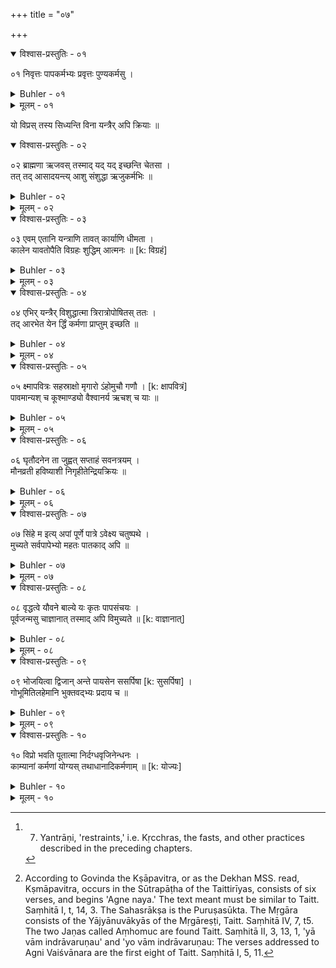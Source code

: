 +++
title = "०७"

+++
<details open><summary>विश्वास-प्रस्तुतिः - ०१</summary>

०१  निवृत्तः पापकर्मभ्यः प्रवृत्तः पुण्यकर्मसु ।  
</details>

<details><summary>Buhler - ०१</summary>

1. The wishes of a Brāhmaṇa who has left off evil deeds and is (ever) engaged in holy works are fulfilled even without (the practice of) restraints. [^1] 


[^1]:  7. Yantrāṇi, 'restraints,' i.e. Kṛcchras, the fasts, and other practices described in the preceding chapters.
</details>

<details><summary>मूलम् - ०१</summary>

०१  निवृत्तः पापकर्मभ्यः प्रवृत्तः पुण्यकर्मसु ।  
</details>

यो विप्रस् तस्य सिध्यन्ति विना यन्त्रैर् अपि क्रियाः ॥

<details open><summary>विश्वास-प्रस्तुतिः - ०२</summary>

०२  ब्राह्मणा ऋजवस् तस्माद् यद् यद् इच्छन्ति चेतसा ।  
तत् तद् आसादयन्त्य् आशु संशुद्धा ऋजुकर्मभिः ॥
</details>

<details><summary>Buhler - ०२</summary>

2. Upright Brāhmaṇas quickly accomplish whatever they wish in their hearts, if they are purified by honest actions.
</details>

<details><summary>मूलम् - ०२</summary>

०२  ब्राह्मणा ऋजवस् तस्माद् यद् यद् इच्छन्ति चेतसा ।  
तत् तद् आसादयन्त्य् आशु संशुद्धा ऋजुकर्मभिः ॥
</details>

<details open><summary>विश्वास-प्रस्तुतिः - ०३</summary>

०३  एवम् एतानि यन्त्राणि तावत् कार्याणि धीमता ।  
कालेन यावतोपैति विग्रहः शुद्धिम् आत्मनः ॥ [k: विग्रहं]
</details>

<details><summary>Buhler - ०३</summary>

3. Thus a wise man should practise those restraints until he has purified his bodily frame.
</details>

<details><summary>मूलम् - ०३</summary>

०३  एवम् एतानि यन्त्राणि तावत् कार्याणि धीमता ।  
कालेन यावतोपैति विग्रहः शुद्धिम् आत्मनः ॥ [k: विग्रहं]
</details>

<details open><summary>विश्वास-प्रस्तुतिः - ०४</summary>

०४  एभिर् यन्त्रैर् विशुद्धात्मा त्रिरात्रोपोषितस् ततः ।  
तद् आरभेत येन र्द्धिं कर्मणा प्राप्तुम् इच्छति ॥
</details>

<details><summary>Buhler - ०४</summary>

4. He who has been purified by those restraints should, after fasting three (days and) nights, begin the performance of that sacred rite through which he wishes to gain the fulfilment of his desires,
</details>

<details><summary>मूलम् - ०४</summary>

०४  एभिर् यन्त्रैर् विशुद्धात्मा त्रिरात्रोपोषितस् ततः ।  
तद् आरभेत येन र्द्धिं कर्मणा प्राप्तुम् इच्छति ॥
</details>

<details open><summary>विश्वास-प्रस्तुतिः - ०५</summary>

०५  क्ष्मापवित्रः सहस्राक्षो मृगारो ऽंहोमुचौ गणौ । [k: क्षापवित्रं]  
पावमान्यश् च कूश्माण्ड्यो वैश्वानर्य ऋचश् च याः ॥
</details>

<details><summary>Buhler - ०५</summary>

5. (Reciting) the Kṣāpavitra, the Sahasrākṣa, the Mṛgāra, the two Jaṇas (called) Aṃhomuc, the Pāvamanīs, the Kūṣmāṇḍīs, and the Ṛcas, addressed to Vaiśvānara, [^2] 


[^2]:  According to Govinda the Kṣāpavitra, or as the Dekhan MSS. read, Kṣmāpavitra, occurs in the Sūtrapāṭha of the Taittirīyas, consists of six verses, and begins 'Agne naya.' The text meant must be similar to Taitt. Saṃhitā I, t, 14, 3. The Sahasrākṣa is the Puruṣasūkta. The Mṛgāra consists of the Yājyānuvākyās of the Mṛgāreṣṭi, Taitt. Saṃhitā IV, 7, t5. The two Jaṇas called Aṃhomuc are found Taitt. Saṃhitā II, 3, 13, 1, 'yā vām indrāvaruṇau' and 'yo vām indrāvaruṇau: The verses addressed to Agni Vaiśvānara are the first eight of Taitt. Saṃhitā I, 5, 11.
</details>

<details><summary>मूलम् - ०५</summary>

०५  क्ष्मापवित्रः सहस्राक्षो मृगारो ऽंहोमुचौ गणौ । [k: क्षापवित्रं]  
पावमान्यश् च कूश्माण्ड्यो वैश्वानर्य ऋचश् च याः ॥
</details>

<details open><summary>विश्वास-प्रस्तुतिः - ०६</summary>

०६  घृतौदनेन ता जुह्वत् सप्ताहं सवनत्रयम् ।  
मौनव्रती हविष्याशी निगृहीतेन्द्रियक्रियः ॥
</details>

<details><summary>Buhler - ०६</summary>

6. (And) offering with (each of) these (Mantras) boiled rice and clarified butter during seven days, in the morning, at midday, and in the evening, keeping a rigid silence, living on food fit for a sacrifice, restraining his senses and his actions,
</details>

<details><summary>मूलम् - ०६</summary>

०६  घृतौदनेन ता जुह्वत् सप्ताहं सवनत्रयम् ।  
मौनव्रती हविष्याशी निगृहीतेन्द्रियक्रियः ॥
</details>

<details open><summary>विश्वास-प्रस्तुतिः - ०७</summary>

०७  सिंहे म इत्य् अपां पूर्णे पात्रे ऽवेक्ष्य चतुष्पथे ।  
मुच्यते सर्वपापेभ्यो महतः पातकाद् अपि ॥
</details>

<details><summary>Buhler - ०७</summary>

7. He is freed from all crimes, even mortal sins, after looking on a cross-road at a pot filled with water, (and reciting the text), 'Siṃhe me manyuḥ.'
</details>

<details><summary>मूलम् - ०७</summary>

०७  सिंहे म इत्य् अपां पूर्णे पात्रे ऽवेक्ष्य चतुष्पथे ।  
मुच्यते सर्वपापेभ्यो महतः पातकाद् अपि ॥
</details>

<details open><summary>विश्वास-प्रस्तुतिः - ०८</summary>

०८  वृद्धत्वे यौवने बाल्ये यः कृतः पापसंचयः ।  
पूर्वजन्मसु चाज्ञानात् तस्माद् अपि विमुच्यते ॥ [k: वाज्ञानात्]
</details>

<details><summary>Buhler - ०८</summary>

8. He is freed from the multitude of sins, committed unintentionally in old age, in youth, and in infancy, and even from those belonging to former births;
</details>

<details><summary>मूलम् - ०८</summary>

०८  वृद्धत्वे यौवने बाल्ये यः कृतः पापसंचयः ।  
पूर्वजन्मसु चाज्ञानात् तस्माद् अपि विमुच्यते ॥ [k: वाज्ञानात्]
</details>

<details open><summary>विश्वास-प्रस्तुतिः - ०९</summary>

०९  भोजयित्वा द्विजान् अन्ते पायसेन ससर्पिषा [k: सुसर्पिषा] ।  
गोभूमितिलहेमानि भुक्तवद्भ्यः प्रदाय च ॥
</details>

<details><summary>Buhler - ०९</summary>

9. After feeding at the end (of the seven days) Brāhmaṇas with milk and rice, well. mixed with butter, and distributing to them after their dinner cows, land, sesamum, and gold,
</details>

<details><summary>मूलम् - ०९</summary>

०९  भोजयित्वा द्विजान् अन्ते पायसेन ससर्पिषा [k: सुसर्पिषा] ।  
गोभूमितिलहेमानि भुक्तवद्भ्यः प्रदाय च ॥
</details>

<details open><summary>विश्वास-प्रस्तुतिः - १०</summary>

१०  विप्रो भवति पूतात्मा निर्दग्धवृजिनेन्धनः ।  
काम्यानां कर्मणां योग्यस् तथाधानादिकर्मणाम् ॥ [k: योज्यः]
</details>

<details><summary>Buhler - १०</summary>

10. A Brāhmaṇa becomes internally pure, his guilt being consumed like fuel, and fit for the performance of rites which secure the fulfilment of wishes and of rites like the kindling of the sacred fire.
</details>

<details><summary>मूलम् - १०</summary>

१०  विप्रो भवति पूतात्मा निर्दग्धवृजिनेन्धनः ।  
काम्यानां कर्मणां योग्यस् तथाधानादिकर्मणाम् ॥ [k: योज्यः]
</details>
